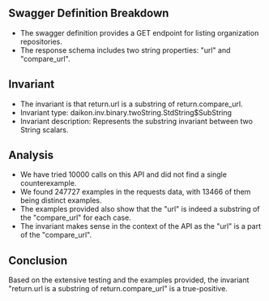 ## Swagger Definition Breakdown
- The swagger definition provides a GET endpoint for listing organization repositories.
- The response schema includes two string properties: "url" and "compare_url".

## Invariant
- The invariant is that return.url is a substring of return.compare_url.
- Invariant type: daikon.inv.binary.twoString.StdString$SubString
- Invariant description: Represents the substring invariant between two String scalars.

## Analysis
- We have tried 10000 calls on this API and did not find a single counterexample.
- We found 247727 examples in the requests data, with 13466 of them being distinct examples.
- The examples provided also show that the "url" is indeed a substring of the "compare_url" for each case.
- The invariant makes sense in the context of the API as the "url" is a part of the "compare_url".

## Conclusion
Based on the extensive testing and the examples provided, the invariant "return.url is a substring of return.compare_url" is a true-positive.


